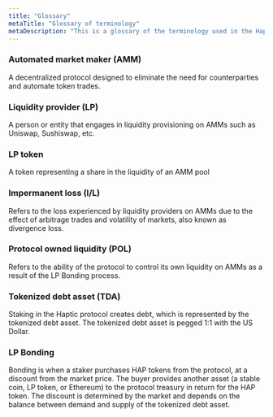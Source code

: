 ```yaml
---
title: "Glossary"
metaTitle: "Glossary of terminology"
metaDescription: "This is a glossary of the terminology used in the Haptic protocol."
---
```


### Automated market maker (AMM)
A decentralized protocol designed to eliminate the need for counterparties and automate token trades.

### Liquidity provider (LP)
A person or entity that engages in liquidity provisioning on AMMs such as Uniswap, Sushiswap, etc.

### LP token 
A token representing a share in the liquidity of an AMM pool

### Impermanent loss (I/L)

Refers to the loss experienced by liquidity providers on AMMs due to the effect of arbitrage trades and volatility of markets, also known as divergence loss.

### Protocol owned liquidity (POL)
Refers to the ability of the protocol to control its own liquidity on AMMs as a result of the LP Bonding process.

### Tokenized debt asset (TDA)
Staking in the Haptic protocol creates debt, which is represented by the tokenized debt asset. The tokenized debt asset is pegged 1:1 with the US Dollar.

### LP Bonding
Bonding is when a staker purchases HAP tokens from the protocol, at a discount from the market price. The buyer provides another asset (a stable coin, LP token, or Ethereum) to the protocol treasury in return for the HAP token. The discount is determined by the market and depends on the balance between demand and supply of the tokenized debt asset.  